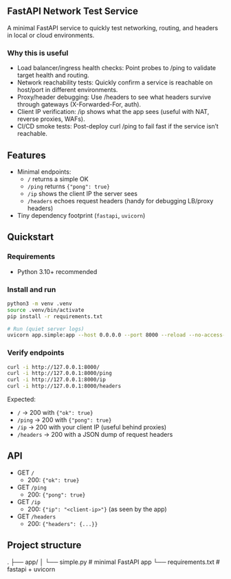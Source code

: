 
## FastAPI Network Test Service

A minimal FastAPI service to quickly test networking, routing, and headers in local or cloud environments.

### Why this is useful 
- Load balancer/ingress health checks: Point probes to /ping to validate target health and routing.
- Network reachability tests: Quickly confirm a service is reachable on host/port in different environments.
- Proxy/header debugging: Use /headers to see what headers survive through gateways (X-Forwarded-For, auth).
- Client IP verification: /ip shows what the app sees (useful with NAT, reverse proxies, WAFs).
- CI/CD smoke tests: Post-deploy curl /ping to fail fast if the service isn’t reachable.

## Features
- Minimal endpoints:
  - `/` returns a simple OK
  - `/ping` returns `{"pong": true}`
  - `/ip` shows the client IP the server sees
  - `/headers` echoes request headers (handy for debugging LB/proxy headers)
- Tiny dependency footprint (`fastapi`, `uvicorn`)

## Quickstart

### Requirements
- Python 3.10+ recommended

### Install and run
```bash
python3 -m venv .venv
source .venv/bin/activate
pip install -r requirements.txt

# Run (quiet server logs)
uvicorn app.simple:app --host 0.0.0.0 --port 8000 --reload --no-access-log
```

### Verify endpoints
```bash
curl -i http://127.0.0.1:8000/
curl -i http://127.0.0.1:8000/ping
curl -i http://127.0.0.1:8000/ip
curl -i http://127.0.0.1:8000/headers
```

Expected:
- `/` → 200 with `{"ok": true}`
- `/ping` → 200 with `{"pong": true}`
- `/ip` → 200 with your client IP (useful behind proxies)
- `/headers` → 200 with a JSON dump of request headers

## API

- GET `/`
  - 200: `{"ok": true}`
- GET `/ping`
  - 200: `{"pong": true}`
- GET `/ip`
  - 200: `{"ip": "<client-ip>"}` (as seen by the app)
- GET `/headers`
  - 200: `{"headers": {...}}`

## Project structure
.
├── app/
│ 
└── simple.py # minimal FastAPI app
└── requirements.txt # fastapi + uvicorn
